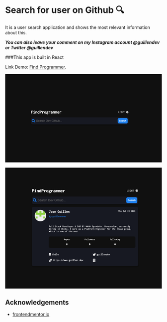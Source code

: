 # Search for user on Github 🔍


It is a user search application and shows the most relevant information about this.

***You can also leave your comment on my Instagram account @guillendev or Twitter @guillendev***

###This app is built in React

Link Demo: [Find Programmer]("https://findprogrammer.guillen.dev/").

![Main screen of the app!](screenShot/screenShot1.png "Main screen of the app")


![Screen Data after the search!](screenShot/screenShot2.png  "Data after the search")

## Acknowledgements
- [frontendmentor.io](https://www.frontendmentor.io/)
